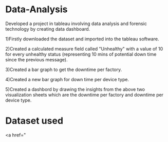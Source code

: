 # Data-Analysis
Developed a project in tableau involving data analysis and forensic technology by creating data dashboard.

1)Firstly downloaded the dataset and imported into the tableau software.

2)Created a calculated measure field called "Unhealthy" with a value of 10 for every unhealthy status (representing 10 mins of potential down time since the previous message).

3)Created a bar graph to get the downtime per factory.

4)Created a new bar graph for down time per device type.

5)Created a dashbord by drawing the insights from the above two visualization sheets which are the downtime per factory and downtime per device type.

# Dataset used
<a href="
